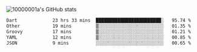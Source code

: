 ![10000001a's GitHub stats](https://github-readme-stats.vercel.app/api?username=10000001a&show_icons=true&theme=onedark&count_private=true)

<!-- [![Top Langs](https://github-readme-stats.vercel.app/api/top-langs/?username=10000001a&layout=compact&theme=onedark&langs_count=5)](https://github.com/anuraghazra/github-readme-stats) -->
<!--
**10000001a/10000001a** is a ✨ _special_ ✨ repository because its `README.md` (this file) appears on your GitHub profile.

Here are some ideas to get you started:

- 🔭 I’m currently working on ...
- 🌱 I’m currently learning ...
- 👯 I’m looking to collaborate on ...
- 🤔 I’m looking for help with ...
- 💬 Ask me about ...
- 📫 How to reach me: ...
- 😄 Pronouns: ...
- ⚡ Fun fact: ...
-->

<!--START_SECTION:waka-->

```txt
Dart             23 hrs 33 mins  ████████████████████████░   95.74 %
Other            19 mins         ▒░░░░░░░░░░░░░░░░░░░░░░░░   01.35 %
Groovy           17 mins         ▒░░░░░░░░░░░░░░░░░░░░░░░░   01.21 %
YAML             12 mins         ▒░░░░░░░░░░░░░░░░░░░░░░░░   00.85 %
JSON             9 mins          ░░░░░░░░░░░░░░░░░░░░░░░░░   00.65 %
```

<!--END_SECTION:waka-->
